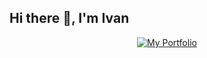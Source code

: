 ## Hi there 👋, I'm Ivan

<!--
> To view the portfolio, follow the link: [`https://ivkovalev.github.io/`](https://ivkovalev.github.io/)
-->

<!--
[![My Portfolio](https://img.shields.io/badge/My_Portfolio-Click_Here-blue?style=for-the-badge)](https://ivkovalev.github.io/)
-->

<div align="center">
  <a href="https://ivkovalev.github.io/">
    <img src="https://img.shields.io/badge/My_Portfolio-Click_Here-blue?style=for-the-badge" alt="My Portfolio">
  </a>
</div>


<!--
**IVKovalev/IVKovalev** is a ✨ _special_ ✨ repository because its `README.md` (this file) appears on your GitHub profile.

Here are some ideas to get you started:

- 🔭 I’m currently working on ...
- 🌱 I’m currently learning ...
- 👯 I’m looking to collaborate on ...
- 🤔 I’m looking for help with ...
- 💬 Ask me about ...
- 📫 How to reach me: ...
- 😄 Pronouns: ...
- ⚡ Fun fact: ...
-->
